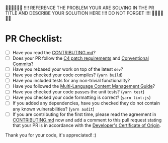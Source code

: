 👮🏻👮🏻👮🏻 !!!! REFERENCE THE PROBLEM YOUR ARE SOLVING IN THE PR TITLE AND DESCRIBE YOUR SOLUTION HERE !!!! DO NOT FORGET !!!! 👮🏻👮🏻👮🏻


# PR Checklist:

- [ ] Have you read the [CONTRIBUTING.md](/CONTRIBUTING.md)?
- [ ] Does your PR follow the [C4 patch requirements](https://rfc.zeromq.org/spec:42/C4/#23-patch-requirements) and [Conventional Commits](https://www.conventionalcommits.org/)?
- [ ] Have you rebased your work on top of the latest `dev`? 
- [ ] Have you checked your code compiles? (`yarn build`)
- [ ] Have you included tests for any non-trivial functionality?
- [ ] Have you followed the [Multi-Language Content Management Guide](/CONTENT_MANAGEMENT.md)?
- [ ] Have you checked your code passes the unit tests? (`yarn test`)
- [ ] Have you checked your code formatting is correct? (`yarn lint:js`)
- [ ] If you added any dependencies, have you checked they do not contain any known vulnerabilities? (`yarn audit`)
- [ ] If you are contributing for the first time, please read the agreement in [CONTRIBUTING.md](/CONTRIBUTING.md) now and add a comment to this pull request stating that your PR is in accordance with the [Developer's Certificate of Origin](/CONTRIBUTING.md#developer-certificate-of-origin).

Thank you for your code, it's appreciated! :)
